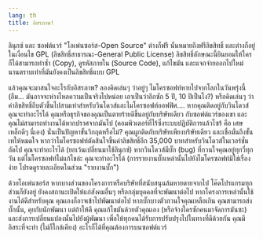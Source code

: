 ```yaml
---
lang: th
title: อิสรภาพ!
---
```


ลินุกซ์ และ ซอฟต์แวร์ "โอเพ่นซอร์ส-Open Source" ต่างก็ฟรี นั่นหมายถึงฟรีลิขสิทธิ์ และต่างก็อยู่ในเงื่อนไข GPL (ลิขสิทธิ์สาธารณะ-General Public License) ลิขสิทธิ์ลักษณะนี้ยินยอมให้ใครก็ได้สามารถทำซ้ำ (Copy), ดูรหัสภายใน (Source Code), แก้ไขมัน และแจกจ่ายออกไปใหม่ นานตราบเท่าที่มันยังคงเป็นลิขสิทธิ์แบบ GPL

แล้วคุณจะมาสนใจอะไรกับอิสรภาพ? ลองคิดเล่นๆ ว่าอยู่ๆ ไมโครซอฟท์หายไปจากโลกในวันพรุ่งนี้ (อืม... มันอาจจะห่างไหลความเป็นจริงไปหน่อย เอาเป็นว่าอีกซัก 5 ปี, 10 ปีเป็นไง?) หรือคิดเล่นๆ ว่าค่าลิขสิทธิ์ถีบตัวขึ้นไปสามเท่าสำหรับวินโดวส์และไมโครซอฟท์ออฟฟิศ.... หากคุณติดอยู่กับวินโดวส์ คุณจะทำอะไรได้ คุณหรือธุรกิจของคุณเป็นตายร้ายดีขึ้นอยู่กับบริษัทเดียว กับซอฟต์แวร์ของเขา และคุณไม่สามารถทำงานได้หากปราศจากมันไป (คอมพิวเตอร์ที่ไร้ซึ่งระบบปฏิบัติการแล้วไซร้ คือ เศษเหล็กดีๆ นี่เอง) นั่นเป็นปัญหาขั้นวิกฤตหรือไม่? คุณผูกติดกับบริษัทเพียงบริษัทเดียว และเชื่อมั่นถึงขั้นเทให้หมดใจ หากว่าไมโครซอฟท์ตัดสินใจขึ้นค่าลิขสิทธิ์อีก 35,000 บาทสำหรับวินโดวส์ในเวอร์ชั่นถัดไป คุณจะทำอะไรได้ (ยกเว้นเปลี่ยนมาใช้ลินุกซ์) หากวินโดวส์มีบั๊ก (bug) ที่กวนใจคุณอยู่ทุกวี่ทุกวัน แต่ไมโครซอฟท์ไม่แก้ไขล่ะ คุณจะทำอะไรได้ (การรายงานบั๊กเหล่านั้นไปยังไมโครซอฟท์มิใช่เรื่องง่าย โปรดดูรายละเอียดในส่วน "รายงานบั๊ก")

ด้วยโอเพ่นซอร์ส หากบางส่วนของโครงการหรือบริษัทที่สนับสนุนล้มหายตายจากไป โค๊ดโปรแกรมทุกส่วนก็ยังอยู่ ยังคงสถานะเปิดให้แก่สังคมอื่นๆ หรือกลุ่มบุคคลที่จะพัฒนาต่อไป หากโครงการเหล่านั้นใช้งานได้ดีสำหรับคุณ คุณเองก็อาจเข้าไปพัฒนาต่อไป หากบั๊กบางตัวกวนใจคุณเหลือเกิน คุณสามารถส่งบั๊กนั้น, คุยกับนักพัฒนา แต่ถ้าให้ดี คุณแก้ไขมันด้วยตัวคุณเอง (หรือจ้างใครซักคนมาจัดการมันซะ) และส่งการเปลี่ยนแปลงนั้นไปยังผู้พัฒนา เพื่อให้ทุกคนได้รับการปรับปรุงไปในทางที่ดีด้วยกัน คุณมีอิสระที่จะทำ (ไม่ก็ใกล้เคียง) อะไรก็ได้ที่คุณต้องการบนซอฟต์แวร์




